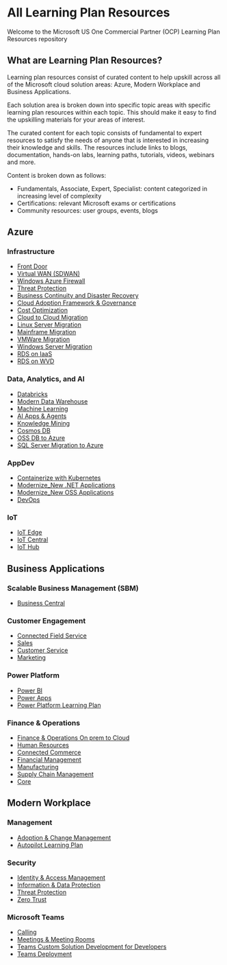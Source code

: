# All Learning Plan Resources

Welcome to the Microsoft US One Commercial Partner (OCP) Learning Plan Resources repository

## What are Learning Plan Resources?

Learning plan resources consist of curated content to help upskill across all of the Microsoft cloud solution areas:  Azure, Modern Workplace and Business Applications.  

Each solution area is broken down into specific topic areas with specific learning plan resources within each topic.  This should make it easy to find the upskilling materials for your areas of interest.

The curated content for each topic consists of fundamental to expert resources to satisfy the needs of anyone that is interested in increasing their knowledge and skills.  The resources include links to blogs, documentation, hands-on labs, learning paths, tutorials, videos, webinars and more.

Content is broken down as follows:

* Fundamentals, Associate, Expert, Specialist: content categorized in increasing level of complexity
* Certifications: relevant Microsoft exams or certifications
* Community resources: user groups, events, blogs

## Azure

### Infrastructure

* [Front Door](/LearningPlanResources/Azure/Infrastructure/Front%20Door.md)
* [Virtual WAN (SDWAN)](/LearningPlanResources/Azure/Infrastructure/Virtual%20WAN%20(SDWAN).md)
* [Windows Azure Firewall](/LearningPlanResources/Azure/Infrastructure/Windows%20Azure%20Firewall.md)
* [Threat Protection](/LearningPlanResources/Azure/Infrastructure/Threat%20Protection.md)
* [Business Continuity and Disaster Recovery](/LearningPlanResources/Azure/Infrastructure/Business%20Continuity%20and%20Disaster%20Recovery.md)
* [Cloud Adoption Framework & Governance](/LearningPlanResources/Azure/Infrastructure/Cloud%20Adoption%20Framework%20&%20Governance.md)
* [Cost Optimization](/LearningPlanResources/Azure/Infrastructure/Cost%20Optimization.md)
* [Cloud to Cloud Migration](/LearningPlanResources/Azure/Infrastructure/Cloud%20to%20Cloud%20Migration.md)
* [Linux Server Migration](/LearningPlanResources/Azure/Infrastructure/Linux%20Server%20Migration.md)
* [Mainframe Migration](/LearningPlanResources/Azure/Infrastructure/Mainframe%20Migration.md)
* [VMWare Migration](/LearningPlanResources/Azure/Infrastructure/VMWare%20Migration.md)
* [Windows Server Migration](/LearningPlanResources/Azure/Infrastructure/Windows%20Server%20Migration.md)
* [RDS on IaaS](/LearningPlanResources/Azure/Infrastructure/RDS%20on%20IaaS.md)
* [RDS on WVD](/LearningPlanResources/Azure/Infrastructure/RDS%20on%20WVD.md)

### Data, Analytics, and AI

* [Databricks](/LearningPlanResources/Azure/Data,%20Analytics,%20and%20AI/Databricks.md)
* [Modern Data Warehouse](/LearningPlanResources/Azure/Data,%20Analytics,%20and%20AI/Modern%20Data%20Warehouse.md)
* [Machine Learning](/LearningPlanResources/Azure/Data,%20Analytics,%20and%20AI/Machine%20Learning.md)
* [AI Apps & Agents](/LearningPlanResources/Azure/Data,%20Analytics,%20and%20AI/AI%20Apps%20&%20Agents.md)
* [Knowledge Mining](/LearningPlanResources/Azure/Data,%20Analytics,%20and%20AI/Knowledge%20Mining.md)
* [Cosmos DB](/LearningPlanResources/Azure/Data,%20Analytics,%20and%20AI/Cosmos%20DB.md)
* [OSS DB to Azure](/LearningPlanResources/Azure/Data,%20Analytics,%20and%20AI/OSS%20DB%20to%20Azure.md)
* [SQL Server Migration to Azure](/LearningPlanResources/Azure/Data,%20Analytics,%20and%20AI/SQL%20Server%20Migration%20to%20Azure.md)

### AppDev

* [Containerize with Kubernetes](/LearningPlanResources/Azure/AppDev/Containerize%20with%20Kubernetes.md)
* [Modernize_New .NET Applications](/LearningPlanResources/Azure/AppDev/Modernize_New%20.NET%20Applications.md)
* [Modernize_New OSS Applications](/LearningPlanResources/Azure/AppDev/Modernize_New%20OSS%20Applications.md)
* [DevOps](/LearningPlanResources/Azure/AppDev/DevOps.md)

### IoT

* [IoT Edge](/LearningPlanResources/Azure/IoT/IoT%20Edge.md)
* [IoT Central](/LearningPlanResources/Azure/IoT/IoT%20Central.md)
* [IoT Hub](/LearningPlanResources/Azure/IoT/IoT%20Hub.md)

## Business Applications

### Scalable Business Management (SBM)

* [Business Central](/LearningPlanResources/Business%20Applications/Scalable%20Business%20Management%20(SBM)/Modernize%20Finance%20&%20Operations.md)

### Customer Engagement

* [Connected Field Service](/LearningPlanResources/Business%20Applications/Customer%20Engagement/Connected%20Field%20Service.md)
* [Sales](/LearningPlanResources/Business%20Applications/Customer%20Engagement/Intelligent%20Sales%20&%20Marketing.md)
* [Customer Service](/LearningPlanResources/Business%20Applications/Customer%20Engagement/Proactive%20Customer%20Service.md)
* [Marketing](/LearningPlanResources/Business%20Applications/Customer%20Engagement/Intelligent%20Sales%20&%20Marketing.md)

### Power Platform

* [Power BI](/LearningPlanResources/Business%20Applications/Power%20Platform/Modern%20Analytics.md)
* [Power Apps](/LearningPlanResources/Business%20Applications/Power%20Platform/App%20Modernization.md)
* [Power Platform Learning Plan](/LearningPlanResources/Business%20Applications/Power%20Platform/Power%20Platform%20Learning%20Plan.md)

### Finance & Operations

* [Finance & Operations On prem to Cloud](/LearningPlanResources/Business%20Applications/Finance%20&%20Operations/Finance%20&%20Operations%20On%20prem%20to%20Cloud.md)
* [Human Resources](/LearningPlanResources/Business%20Applications/Finance%20&%20Operations/Modernize%20Human%20Resources.md)
* [Connected Commerce](/LearningPlanResources/Business%20Applications/Finance%20&%20Operations/Connected%20Commerce.md)
* [Financial Management](/LearningPlanResources/Business%20Applications/Finance%20&%20Operations/Financial%20Management.md)
* [Manufacturing](/LearningPlanResources/Business%20Applications/Finance%20&%20Operations/Manufacturing.md)
* [Supply Chain Management](/LearningPlanResources/Business%20Applications/Finance%20&%20Operations/Supply%20Chain%20Management.md)
* [Core](/LearningPlanResources/Business%20Applications/Finance%20&%20Operations/Core.md)

## Modern Workplace

### Management

* [Adoption & Change Management](/LearningPlanResources/Modern%20Workplace/Management/Adoption%20&%20Change%20Management.md)
* [Autopilot Learning Plan](/LearningPlanResources/Modern%20Workplace/Management/Autopilot%20Learning%20Plan.md)

### Security

* [Identity & Access Management](/LearningPlanResources/Modern%20Workplace/Security/Identity%20&%20Access%20Management.md)
* [Information & Data Protection](/LearningPlanResources/Modern%20Workplace/Security/Information%20&%20Data%20Protection.md)
* [Threat Protection](/LearningPlanResources/Modern%20Workplace/Security/Threat%20Protection.md)
* [Zero Trust](/LearningPlanResources/Modern%20Workplace/Security/Zero%20Trust.md)

### Microsoft Teams

* [Calling](/LearningPlanResources/Modern%20Workplace/Microsoft%20Teams/Calling.md)
* [Meetings & Meeting Rooms](/LearningPlanResources/Modern%20Workplace/Microsoft%20Teams/Meetings%20&%20Meeting%20Rooms.md)
* [Teams Custom Solution Development for Developers](/LearningPlanResources/Modern%20Workplace/Microsoft%20Teams/Teams%20Custom%20Solution%20Development%20for%20Developers.md)
* [Teams Deployment](/LearningPlanResources/Modern%20Workplace/Microsoft%20Teams/Teams%20Deployment.md)